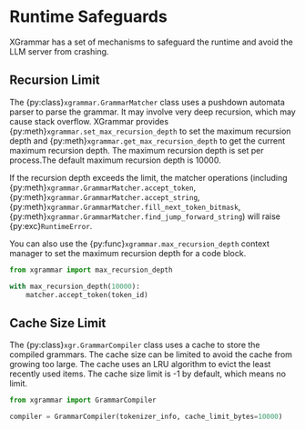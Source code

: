 # Runtime Safeguards

XGrammar has a set of mechanisms to safeguard the runtime and avoid the LLM server from
crashing.

## Recursion Limit

The {py:class}`xgrammar.GrammarMatcher` class uses a pushdown automata parser to parse the grammar.
It may involve very deep recursion, which may cause stack overflow. XGrammar provides
{py:meth}`xgrammar.set_max_recursion_depth` to set the maximum recursion depth and
{py:meth}`xgrammar.get_max_recursion_depth` to get the current maximum recursion
depth. The maximum recursion depth is set per process.The default maximum recursion depth is 10000.

If the recursion depth exceeds the limit,
the matcher operations (including {py:meth}`xgrammar.GrammarMatcher.accept_token`,
{py:meth}`xgrammar.GrammarMatcher.accept_string`, {py:meth}`xgrammar.GrammarMatcher.fill_next_token_bitmask`,
{py:meth}`xgrammar.GrammarMatcher.find_jump_forward_string`) will raise
{py:exc}`RuntimeError`.

You can also use the {py:func}`xgrammar.max_recursion_depth` context manager to set the maximum
recursion depth for a code block.

```python
from xgrammar import max_recursion_depth

with max_recursion_depth(10000):
    matcher.accept_token(token_id)
```

## Cache Size Limit

The {py:class}`xgr.GrammarCompiler` class uses a cache to store the compiled grammars.
The cache size can be limited to avoid the cache from growing too large. The cache uses an LRU
algorithm to evict the least recently used items. The cache size limit is -1 by default, which means
no limit.

```python
from xgrammar import GrammarCompiler

compiler = GrammarCompiler(tokenizer_info, cache_limit_bytes=10000)
```
